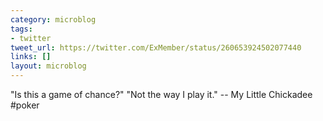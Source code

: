 ```yaml
---
category: microblog
tags:
- twitter
tweet_url: https://twitter.com/ExMember/status/260653924502077440
links: []
layout: microblog
---
```

"Is this a game of chance?" "Not the way I play it." -- My Little Chickadee #poker
